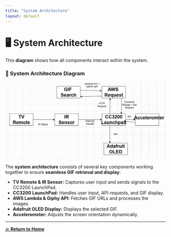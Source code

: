 ```yaml
---
title: "System Architecture"
layout: default
---
```


# 🖥 System Architecture  

This **diagram** shows how all components interact within the system.

### **📌 System Architecture Diagram**
![System Architecture](assets/System%20Architecture.png)

The **system architecture** consists of several key components working together to ensure **seamless GIF retrieval and display**:

- **TV Remote & IR Sensor:** Captures user input and sends signals to the CC3200 LaunchPad.  
- **CC3200 LaunchPad:** Handles user input, API requests, and GIF display.  
- **AWS Lambda & Giphy API:** Fetches GIF URLs and processes the images.  
- **Adafruit OLED Display:** Displays the selected GIF.  
- **Accelerometer:** Adjusts the screen orientation dynamically.

---
[🔙 **Return to Home**](../index.md)

